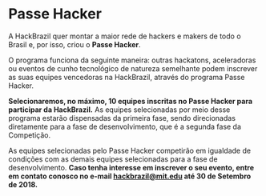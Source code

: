 # Passe Hacker

A HackBrazil quer montar a maior rede de hackers e makers de todo o Brasil e, por isso, criou o **Passe Hacker**.

O programa funciona da seguinte maneira: outras hackatons, aceleradoras ou eventos de cunho tecnológico de natureza semelhante podem inscrever as suas equipes vencedoras na HackBrazil, através do programa Passe Hacker.

**Selecionaremos, no máximo, 10 equipes inscritas no Passe Hacker para participar da HackBrazil.** As equipes selecionadas por meio desse programa estarão dispensadas da primeira fase, sendo direcionadas diretamente para a fase de desenvolvimento, que é a segunda fase da Competição.

As equipes selecionadas pelo Passe Hacker competirão em igualdade de condições com as demais equipes selecionadas para a fase de desenvolvimento. **Caso tenha interesse em inscrever o seu evento, entre em contato conosco no e-mail hackbrazil@mit.edu até 30 de Setembro de 2018.**

